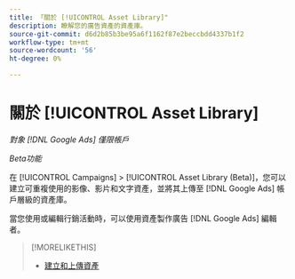 ```yaml
---
title: 「關於 [!UICONTROL Asset Library]"
description: 瞭解您的廣告資產的資產庫。
source-git-commit: d6d2b85b3be95a6f1162f87e2beccbdd4337b1f2
workflow-type: tm+mt
source-wordcount: '56'
ht-degree: 0%

---
```


# 關於 [!UICONTROL Asset Library]

<!-- Combine with "Create" page into one page? -->

*對象 [!DNL Google Ads] 僅限帳戶*

*Beta功能*

在 [!UICONTROL Campaigns] > [!UICONTROL Asset Library (Beta)]，您可以建立可重複使用的影像、影片和文字資產，並將其上傳至 [!DNL Google Ads] 帳戶層級的資產庫。

當您使用或編輯行銷活動時，可以使用資產製作廣告 [!DNL Google Ads] 編輯者。

>[!MORELIKETHIS]
>
>* [建立和上傳資產](/help/search-social-commerce/campaign-management/asset-library/asset-create.md)
